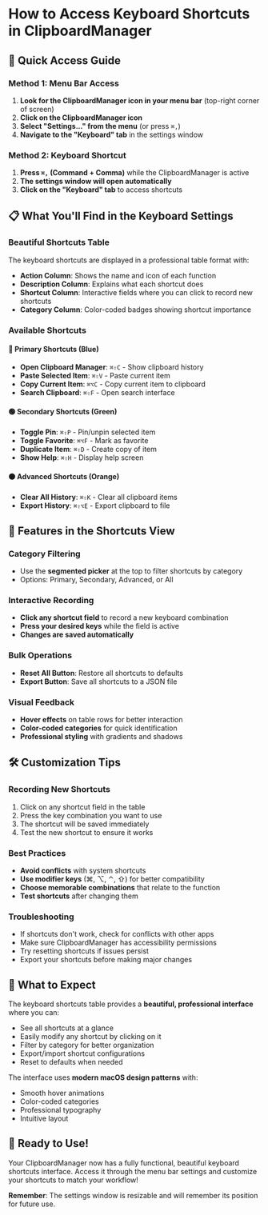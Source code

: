 # How to Access Keyboard Shortcuts in ClipboardManager

## 🎯 Quick Access Guide

### Method 1: Menu Bar Access
1. **Look for the ClipboardManager icon in your menu bar** (top-right corner of screen)
2. **Click on the ClipboardManager icon** 
3. **Select "Settings..." from the menu** (or press `⌘,`)
4. **Navigate to the "Keyboard" tab** in the settings window

### Method 2: Keyboard Shortcut
1. **Press `⌘,` (Command + Comma)** while the ClipboardManager is active
2. **The settings window will open automatically**
3. **Click on the "Keyboard" tab** to access shortcuts

## 📋 What You'll Find in the Keyboard Settings

### Beautiful Shortcuts Table
The keyboard shortcuts are displayed in a professional table format with:

- **Action Column**: Shows the name and icon of each function
- **Description Column**: Explains what each shortcut does
- **Shortcut Column**: Interactive fields where you can click to record new shortcuts
- **Category Column**: Color-coded badges showing shortcut importance

### Available Shortcuts

#### 🔵 Primary Shortcuts (Blue)
- **Open Clipboard Manager**: `⌘⇧C` - Show clipboard history
- **Paste Selected Item**: `⌘⇧V` - Paste current item
- **Copy Current Item**: `⌘⌥C` - Copy current item to clipboard
- **Search Clipboard**: `⌘⇧F` - Open search interface

#### 🟢 Secondary Shortcuts (Green)
- **Toggle Pin**: `⌘⇧P` - Pin/unpin selected item
- **Toggle Favorite**: `⌘⌥F` - Mark as favorite
- **Duplicate Item**: `⌘⇧D` - Create copy of item
- **Show Help**: `⌘⇧H` - Display help screen

#### 🟠 Advanced Shortcuts (Orange)
- **Clear All History**: `⌘⇧K` - Clear all clipboard items
- **Export History**: `⌘⇧⌥E` - Export clipboard to file

## 🎨 Features in the Shortcuts View

### Category Filtering
- Use the **segmented picker** at the top to filter shortcuts by category
- Options: Primary, Secondary, Advanced, or All

### Interactive Recording
- **Click any shortcut field** to record a new keyboard combination
- **Press your desired keys** while the field is active
- **Changes are saved automatically**

### Bulk Operations
- **Reset All Button**: Restore all shortcuts to defaults
- **Export Button**: Save all shortcuts to a JSON file

### Visual Feedback
- **Hover effects** on table rows for better interaction
- **Color-coded categories** for quick identification
- **Professional styling** with gradients and shadows

## 🛠️ Customization Tips

### Recording New Shortcuts
1. Click on any shortcut field in the table
2. Press the key combination you want to use
3. The shortcut will be saved immediately
4. Test the new shortcut to ensure it works

### Best Practices
- **Avoid conflicts** with system shortcuts
- **Use modifier keys** (⌘, ⌥, ⌃, ⇧) for better compatibility
- **Choose memorable combinations** that relate to the function
- **Test shortcuts** after changing them

### Troubleshooting
- If shortcuts don't work, check for conflicts with other apps
- Make sure ClipboardManager has accessibility permissions
- Try resetting shortcuts if issues persist
- Export your shortcuts before making major changes

## 📸 What to Expect

The keyboard shortcuts table provides a **beautiful, professional interface** where you can:
- See all shortcuts at a glance
- Easily modify any shortcut by clicking on it
- Filter by category for better organization
- Export/import shortcut configurations
- Reset to defaults when needed

The interface uses **modern macOS design patterns** with:
- Smooth hover animations
- Color-coded categories
- Professional typography
- Intuitive layout

## 🎉 Ready to Use!

Your ClipboardManager now has a fully functional, beautiful keyboard shortcuts interface. Access it through the menu bar settings and customize your shortcuts to match your workflow!

**Remember**: The settings window is resizable and will remember its position for future use.
